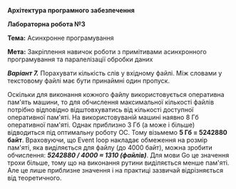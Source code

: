 **Архітектура програмного забезпечення**

**Лабораторна робота №3**

**Тема:** Асинхронне програмування

**Мета:** Закріплення навичок роботи з примітивами асинхронного програмування та паралелізації обробки даних 

_**Варіант 7.**_ Порахувати кількість слів у вхідному файлі. Між словами у текстовому файлі має бути принаймні один пропуск.

Оскільки для виконання кожного файлу використовується оперативна пам'ять машини, то для обчислення максимальної кількості файлів потрібно відповідно відштовхуватись від кількості доступної оперативної пам'яті. На використовуваній машині наявно 8 Гб оперативної пам'яті. Однак приблизно 3 Гб (а може і більше) відводиться під оптимальну роботу ОС. Тому візьмемо **5 Гб = 5242880 байт**. Враховуючи, що Event loop накладає обмеження на розмір пам'яті, яка виділяється для файлу (до 4000 байт), можна зробити обчислення:
_**5242880 / 4000 ≈ 1310 (файлів)**_.  Для мови Go це значення трохи більше, тому що на виконання рутини виділяється менше пам'яті. Але це лише приблизне значення і на практиці зазвичай відрізняється від теоретичного.
